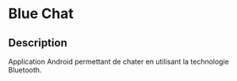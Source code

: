 Blue Chat
=========

## Description 

Application Android permettant de chater en utilisant la technologie Bluetooth.
